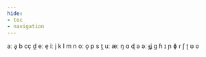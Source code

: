 ```yaml
---
hide:
- toc
- navigation
---
```

aː
a̟
b
cç
d̪
eː
e̞
iː
j
k
l
m
n
oː
o̞
p
s
t̪
uː
æː
ŋ
ɑ
ɖ
ə
əː
ɟʝ
ɡ
ɦ
ɪ
ɲ
ɸ
ɾ
ʃ
ʈ
ʊ
ʋ
